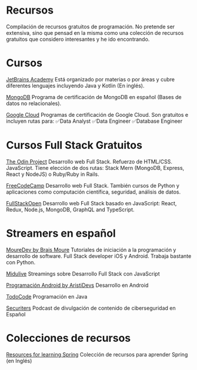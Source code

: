 # Recursos
Compilación de recursos gratuitos de programación. No pretende ser extensiva, sino que pensad en la misma como una colección de recursos gratuitos que considero interesantes y he ido encontrando.

# Cursos
[JetBrains Academy](https://academy.jetbrains.com/)
Está organizado por materias o por áreas y cubre diferentes lenguajes incluyendo Java y Kotlin (En inglés).

[MongoDB](https://sites.google.com/mongodb.com/certification-program-spain/programa)
Programa de certificación de MongoDB en español (Bases de datos no relacionales).

[Google Cloud](https://www.cloudskillsboost.google/paths)
Programas de certificación de Google Cloud. Son gratuitos e incluyen rutas para: 
✅Data Analyst
✅Data Engineer
✅Database Engineer

# Cursos Full Stack Gratuitos
[The Odin Project](https://www.theodinproject.com/) 
Desarrollo web Full Stack. Refuerzo de HTML/CSS. JavaScript. Tiene elección de dos rutas: Stack Mern (MongoDB, Express, React y NodeJS) o Ruby/Ruby in Rails.

[FreeCodeCamp](https://www.freecodecamp.org/learn/) 
Desarrollo web Full Stack. También cursos de Python y aplicaciones como computación científica, seguridad, análisis de datos.

[FullStackOpen](https://fullstackopen.com/en/) 
Desarrollo web Full Stack basado en JavaScript: React, Redux, Node.js, MongoDB, GraphQL and TypeScript.

# Streamers en español
[MoureDev by Brais Moure](https://www.youtube.com/@mouredev) 
Tutoriales de iniciación a la programación y desarrollo de software. Full Stack developer iOS y Android. Trabaja bastante con Python.

[Midulive](https://www.youtube.com/@midulive)
Streamings sobre Desarrollo Full Stack con JavaScript 

[Programación Android by AristiDevs](https://www.youtube.com/@AristiDevs)
Desarrollo en Android

[TodoCode](https://www.youtube.com/@TodoCode)
Programación en Java

[Securiters](https://www.youtube.com/@Securiters)
Podcast de divulgación de contenido de ciberseguridad en Español

# Colecciones de recursos
[Resources for learning Spring](https://github.com/spring-office-hours/resources-learning-spring) Colección de recursos para aprender Spring (en Inglés)
